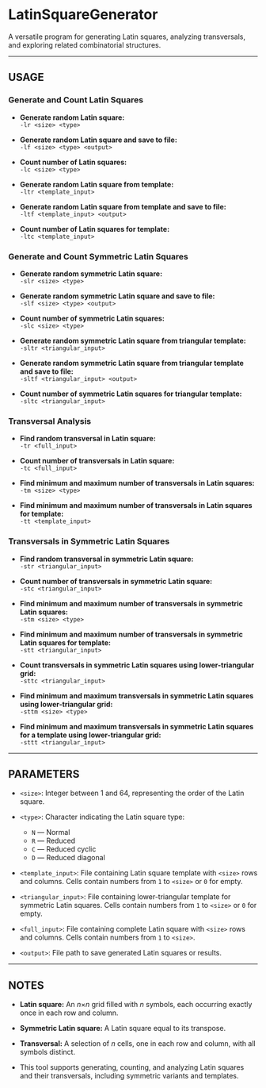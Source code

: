 # LatinSquareGenerator

A versatile program for generating Latin squares, analyzing transversals, and exploring related combinatorial structures.

---

## USAGE

### Generate and Count Latin Squares

- **Generate random Latin square:**  
  `-lr <size> <type>`

- **Generate random Latin square and save to file:**  
  `-lf <size> <type> <output>`

- **Count number of Latin squares:**  
  `-lc <size> <type>`

- **Generate random Latin square from template:**  
  `-ltr <template_input>`

- **Generate random Latin square from template and save to file:**  
  `-ltf <template_input> <output>`

- **Count number of Latin squares for template:**  
  `-ltc <template_input>`

### Generate and Count Symmetric Latin Squares

- **Generate random symmetric Latin square:**  
  `-slr <size> <type>`

- **Generate random symmetric Latin square and save to file:**  
  `-slf <size> <type> <output>`

- **Count number of symmetric Latin squares:**  
  `-slc <size> <type>`

- **Generate random symmetric Latin square from triangular template:**  
  `-sltr <triangular_input>`

- **Generate random symmetric Latin square from triangular template and save to file:**  
  `-sltf <triangular_input> <output>`

- **Count number of symmetric Latin squares for triangular template:**  
  `-sltc <triangular_input>`

### Transversal Analysis

- **Find random transversal in Latin square:**  
  `-tr <full_input>`

- **Count number of transversals in Latin square:**  
  `-tc <full_input>`

- **Find minimum and maximum number of transversals in Latin squares:**  
  `-tm <size> <type>`

- **Find minimum and maximum number of transversals in Latin squares for template:**  
  `-tt <template_input>`

### Transversals in Symmetric Latin Squares

- **Find random transversal in symmetric Latin square:**  
  `-str <triangular_input>`

- **Count number of transversals in symmetric Latin square:**  
  `-stc <triangular_input>`

- **Find minimum and maximum number of transversals in symmetric Latin squares:**  
  `-stm <size> <type>`

- **Find minimum and maximum number of transversals in symmetric Latin squares for template:**  
  `-stt <triangular_input>`

- **Count transversals in symmetric Latin squares using lower-triangular grid:**  
  `-sttc <triangular_input>`

- **Find minimum and maximum transversals in symmetric Latin squares using lower-triangular grid:**  
  `-sttm <size> <type>`

- **Find minimum and maximum transversals in symmetric Latin squares for a template using lower-triangular grid:**  
  `-sttt <triangular_input>`

---

## PARAMETERS

- `<size>`: Integer between 1 and 64, representing the order of the Latin square.

- `<type>`: Character indicating the Latin square type:  
  - `N` — Normal  
  - `R` — Reduced  
  - `C` — Reduced cyclic  
  - `D` — Reduced diagonal

- `<template_input>`: File containing Latin square template with `<size>` rows and columns. Cells contain numbers from `1` to `<size>` or `0` for empty.

- `<triangular_input>`: File containing lower-triangular template for symmetric Latin squares. Cells contain numbers from `1` to `<size>` or `0` for empty.

- `<full_input>`: File containing complete Latin square with `<size>` rows and columns. Cells contain numbers from `1` to `<size>`.

- `<output>`: File path to save generated Latin squares or results.

---

## NOTES

- **Latin square:** An *n*×*n* grid filled with *n* symbols, each occurring exactly once in each row and column.

- **Symmetric Latin square:** A Latin square equal to its transpose.

- **Transversal:** A selection of *n* cells, one in each row and column, with all symbols distinct.

- This tool supports generating, counting, and analyzing Latin squares and their transversals, including symmetric variants and templates.
